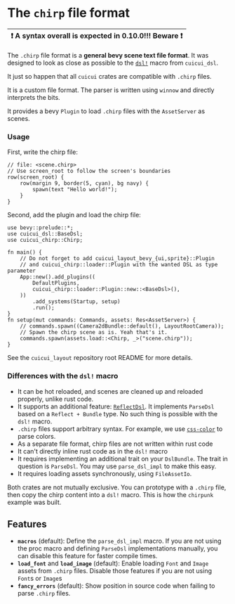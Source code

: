 # The `chirp` file format

| **❗ A syntax overall is expected in 0.10.0!!! Beware ❗** |
|------------------------------------------------------------|

The `.chirp` file format is a **general bevy scene text file format**. It was
designed to look as close as possible to the [`dsl!`] macro from `cuicui_dsl`.

It just so happen that all `cuicui` crates are compatible with `.chirp` files.

It is a custom file format. The parser is written using `winnow` and directly
interprets the bits.

It provides a bevy `Plugin` to load `.chirp` files with the `AssetServer` as
scenes.

### Usage

First, write the chirp file:

```ron
// file: <scene.chirp>
// Use screen_root to follow the screen's boundaries
row(screen_root) {
    row(margin 9, border(5, cyan), bg navy) {
        spawn(text "Hello world!");
    }
}
```
Second, add the plugin and load the chirp file:
```rust,no_run
use bevy::prelude::*;
use cuicui_dsl::BaseDsl;
use cuicui_chirp::Chirp;

fn main() {
    // Do not forget to add cuicui_layout_bevy_{ui,sprite}::Plugin
    // and cuicui_chirp::loader::Plugin with the wanted DSL as type parameter
    App::new().add_plugins((
        DefaultPlugins,
        cuicui_chirp::loader::Plugin::new::<BaseDsl>(),
    ))
        .add_systems(Startup, setup)
        .run();
}
fn setup(mut commands: Commands, assets: Res<AssetServer>) {
    // commands.spawn((Camera2dBundle::default(), LayoutRootCamera));
    // Spawn the chirp scene as is. Yeah that's it.
    commands.spawn(assets.load::<Chirp, _>("scene.chirp"));
}
```

See the `cuicui_layout` repository root README for more details.

### Differences with the `dsl!` macro

- It can be hot reloaded, and scenes are cleaned up and reloaded properly, unlike rust code.
- It supports an additional feature: [`ReflectDsl`]. It implements `ParseDsl`
  based on a `Reflect + Bundle` type. No such thing is possible with the `dsl!`
  macro.
- `.chirp` files support arbitrary syntax. For example, we use [`css-color`]
  to parse colors.
- As a separate file format, chirp files are not written within rust code
- It can't directly inline rust code as in the `dsl!` macro
- It requires implementing an additional trait on your `DslBundle`. The trait
  in question is `ParseDsl`. You may use `parse_dsl_impl` to make this easy.
- It requires loading assets synchronously, using `FileAssetIo`.

Both crates are not mutually exclusive.
You can prototype with a `.chirp` file, then copy the chirp content
into a `dsl!` macro. This is how the `chirpunk` example was built.

## Features

* **`macros`** (default): Define the `parse_dsl_impl` macro. If you are not using
  the proc macro and defining `ParseDsl` implementations manually, you can
  disable this feature for faster compile times.
* **`load_font`** and **`load_image`** (default): Enable loading `Font` and `Image`
  assets from `.chirp` files. Disable those features if you are not using `Font`s
  or `Image`s
* **`fancy_errors`** (default): Show position in source code when failing to parse
  `.chirp` files.

[`css-color`]: https://lib.rs/crates/css-color
[`ReflectDsl`]: https://docs.rs/cuicui_chirp/latest/cuicui_chirp/reflect/struct.ReflectDsl.html
[`dsl!`]: https://docs.rs/cuicui_dsl/latest/cuicui_dsl/macro.dsl.html
